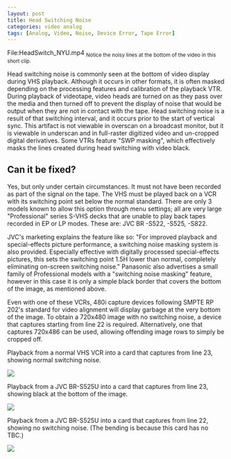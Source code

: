 ```yaml
---
layout: post
title: Head Switching Noise
categories: video analog
tags: [Analog, Video, Noise, Device Error, Tape Error]
---
```


File:HeadSwitch_NYU.mp4
<sub>Notice the noisy lines at the bottom of the video in this short clip.</sub>

Head switching noise is commonly seen at the bottom of video display during VHS playback. Although it occurs in other formats, it is often masked depending on the processing features and calibration of the playback VTR. During playback of videotape, video heads are turned on as they pass over the media and then turned off to prevent the display of noise that would be output when they are not in contact with the tape. Head switching noise is a result of that switching interval, and it occurs prior to the start of vertical sync. This artifact is not viewable in overscan on a broadcast monitor, but it is viewable in underscan and in full-raster digitized video and un-cropped digital derivatives. Some VTRs feature "SWP masking", which effectively masks the lines created during head switching with video black.

## Can it be fixed?

Yes, but only under certain circumstances. It must not have been recorded as part of the signal on the tape. The VHS must be played back on a VCR with its switching point set below the normal standard. There are only 3 models known to allow this option through menu settings; all are very large "Professional" series S-VHS decks that are unable to play back tapes recorded in EP or LP modes. These are: JVC BR -S522, -S525, -S822.  

JVC's marketing explains the feature like so: "For improved playback and special-effects picture performance, a switching noise masking system is also provided. Especially effective with digitally processed special-effects pictures, this sets the switching point 1.5H lower than normal, completely eliminating on-screen switching noise." Panasonic also advertises a small family of Professional models with a "switching noise masking" feature, however in this case it is only a simple black border that covers the bottom of the image, as mentioned above.

Even with one of these VCRs, 480i capture devices following SMPTE RP 202's standard for video alignment will display garbage at the very bottom of the image. To obtain a 720x480 image with no switching noise, a device that captures starting from line 22 is required. Alternatively, one that captures 720x486 can be used, allowing offending image rows to simply be cropped off.


Playback from a normal VHS VCR into a card that captures from line 23, showing normal switching noise.

<img src="{{ site.baseurl }}/images/HeadSwitch_Butterfly_SLV-779HF_Sharp1_XCard.jpg‎">

Playback from a JVC BR-S525U into a card that captures from line 23, showing black at the bottom of the image.

<img src="{{ site.baseurl }}/images/HeadSwitch_Butterfly_BR-S525U_XCard1_PB4.5H.jpg‎">

Playback from a JVC BR-S525U into a card that captures from line 22, showing no switching noise. (The bending is because this card has no TBC.)

<img src="{{ site.baseurl }}/images/HeadSwitch_Butterfly_BR-S525U_VC500.jpg‎">
